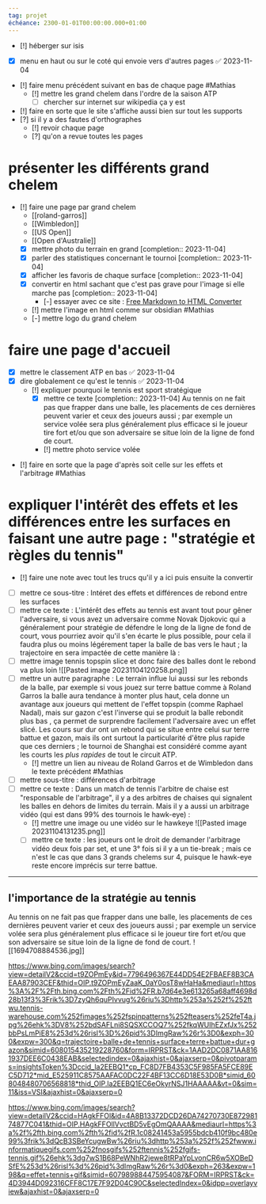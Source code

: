 ```yaml
---
tag: projet
échéance: 2300-01-01T00:00:00.000+01:00
---
```


- [!] héberger sur isis 
- [x] menu en haut ou sur le coté qui envoie vers d'autres pages ✅ 2023-11-04
- [!] faire menu précédent suivant en bas de chaque page #Mathias 
	- [!] mettre les grand chelem dans l'ordre de la saison ATP
		- [ ] chercher sur internet sur wikipedia ça y est
- [!] faire en sorte que le site s'affiche aussi bien sur tout les supports
- [?] si il y a des fautes d'orthographes
	- [!] revoir chaque page 
	- [?] qu'on a revue toutes les pages
# présenter les différents grand chelem
- [!] faire une page par grand chelem
	- [[roland-garros]]
	- [[Wimbledon]]
	- [[US Open]]
	- [[Open d'Australie]]
	- [x] mettre photo du terrain en grand  [completion:: 2023-11-04]
	- [x] parler des statistiques concernant le tournoi  [completion:: 2023-11-04]
	- [x] afficher les favoris de chaque surface  [completion:: 2023-11-04]
	- [x] convertir en html sachant que c'est pas grave pour l'image si elle marche pas  [completion:: 2023-11-04]
		- [-] essayer avec ce site : [Free Markdown to HTML Converter](https://markdowntohtml.com/)
	- [!] mettre l'image en html comme sur obsidian #Mathias 
	- [-] mettre logo du grand chelem
# faire une page d'accueil
- [x] mettre le classement ATP en bas ✅ 2023-11-04
- [x] dire globalement ce qu'est le tennis ✅ 2023-11-04
	- [!] expliquer pourquoi le tennis est sport stratégique
		- [x] mettre ce texte  [completion:: 2023-11-04]
			Au tennis on ne fait pas que frapper dans une balle, les placements de ces dernières peuvent varier et ceux des joueurs aussi ; par exemple un service volée sera plus généralement plus efficace si le joueur tire fort et/ou que son adversaire se situe loin de la ligne de fond de court.
		- [!] mettre photo service volée
- [!] faire en sorte que la page d'après soit celle sur les effets et l'arbitrage #Mathias

# expliquer l'intérêt des effets et les différences entre les surfaces en faisant une autre page : "stratégie et règles du tennis"
- [!] faire une note avec tout les trucs qu'il y a ici puis ensuite la convertir
- [ ] mettre ce sous-titre : Intéret des effets et différences de rebond entre les surfaces
- [ ] mettre ce texte : L'intérêt des effets au tennis est avant tout pour gêner l'adversaire, si vous avez un adversaire comme Novak Djokovic qui a généralement pour stratégie de défendre le long de la ligne de fond de court, vous pourriez avoir qu'il s'en écarte le plus possible, pour cela il faudra plus ou moins légérement taper la balle de bas vers le haut ; la trajectoire en sera impactée de cette manière là :
 - [ ] mettre image tennis topspin slice et donc faire des balles dont le rebond va plus loin ![[Pasted image 20231104120258.png]]
 - [ ] mettre un autre paragraphe : Le terrain influe lui aussi sur les rebonds de la balle, par exemple  si vous jouez sur terre battue comme à Roland Garros la balle aura tendance à monter plus haut, cela donne un avantage aux joueurs qui mettent de l'effet topspin (comme Raphael Nadal), mais sur gazon c'est l'inverse qui se produit la balle rebondit plus bas , ça permet de surprendre facilement l'adversaire avec un effet slicé. Les cours sur dur ont un rebond qui se situe entre celui sur terre battue et gazon, mais ils ont surtout la particularité d'être plus rapide que ces derniers ; le tournoi de Shanghai est considéré comme ayant les courts les *plus rapides* de tout le circuit ATP.
	 - [!] mettre un lien au niveau de Roland Garros et de Wimbledon dans le texte précédent #Mathias 
- [ ] mettre sous-titre : différences d'arbitrage
- [ ] mettre ce texte :
		Dans un match de tennis l'arbitre de chaise est "responsable de l'arbitrage", il y a des arbitres de chaises qui signalent les balles en dehors de limites du terrain. Mais il y a aussi un arbitrage vidéo (qui est dans 99% des tournois le hawk-eye) :
	- [!] mettre une image ou une vidéo sur le hawkeye ![[Pasted image 20231104131235.png]]
	- [ ] mettre ce texte :
		les joueurs ont le droit de demander l'arbitrage vidéo deux fois par set, et une 3° fois si il y a un tie-break ; mais ce n'est le cas que dans 3 grands chelems sur 4, puisque le hawk-eye reste encore imprécis sur terre battue.

_________________________________________________________________________________________________________________________________________________________________________________________________________________
## l'importance de la stratégie au tennis
Au tennis on ne fait pas que frapper dans une balle, les placements de ces dernières peuvent varier et ceux des joueurs aussi ; par exemple un service volée sera plus généralement plus efficace si le joueur tire fort et/ou que son adversaire se situe loin de la ligne de fond de court.
![[1694708884536.jpg]]

https://www.bing.com/images/search?view=detailV2&ccid=t9ZOPmEy&id=7796496367E44DD54E2FBAEF8B3CAEAA87903CEF&thid=OIP.t9ZOPmEyZaaK_0aY0osT8wHaHa&mediaurl=https%3A%2F%2Fth.bing.com%2Fth%2Fid%2FR.b7d64e3e613265a68aff4698d28b13f3%3Frik%3D7zyQh6quPIvvug%26riu%3Dhttp%253a%252f%252ftwu.tennis-warehouse.com%252fimages%252fspinpatterns%252fteasers%252feT4a.jpg%26ehk%3DV8%252bdSAFLni8SQSXCCOQ7%252fkqWUIhEZxfJx%252bbPsLmPiE8%253d%26risl%3D%26pid%3DImgRaw%26r%3D0&exph=300&expw=300&q=trajectoire+balle+de+tennis+surface+terre+battue+dur+gazon&simid=608015435219228760&form=IRPRST&ck=1AAD2DC0871AA8161937DEE6C0438EAB&selectedindex=0&ajaxhist=0&ajaxserp=0&pivotparams=insightsToken%3Dccid_la2EEBQ1*cp_FC8D7FB4353C5F985FA5FCE89EC5D712*mid_E525911C8575AAFAC0DC22F4BF13CC6D18E53D0B*simid_608048480706568818*thid_OIP.la2EEBQ1EC6eOkyrNSJ1HAAAAA&vt=0&sim=11&iss=VSI&ajaxhist=0&ajaxserp=0

https://www.bing.com/images/search?view=detailV2&ccid=HAgkFFOl&id=4A8B13372DCD26DA74270730E87298174877C041&thid=OIP.HAgkFFOllVvctBD5vEgOmQAAAA&mediaurl=https%3a%2f%2fth.bing.com%2fth%2fid%2fR.1c08241453a5955bdcb410f9bc480e99%3frik%3dQcB3SBeYcugwBw%26riu%3dhttp%253a%252f%252fwww.informatiquegifs.com%252fnosgifs%252ftennis%252fgifs-tennis.gif%26ehk%3dg7wS1B68PeWNhR2jewe8tRPaYpLvonCR6w5XOBeDSfE%253d%26risl%3d%26pid%3dImgRaw%26r%3d0&exph=263&expw=198&q=effet+tennis+gif&simid=607989884475954087&FORM=IRPRST&ck=4D3944D092316CFF8C17E7F92D04C90C&selectedIndex=0&idpp=overlayview&ajaxhist=0&ajaxserp=0